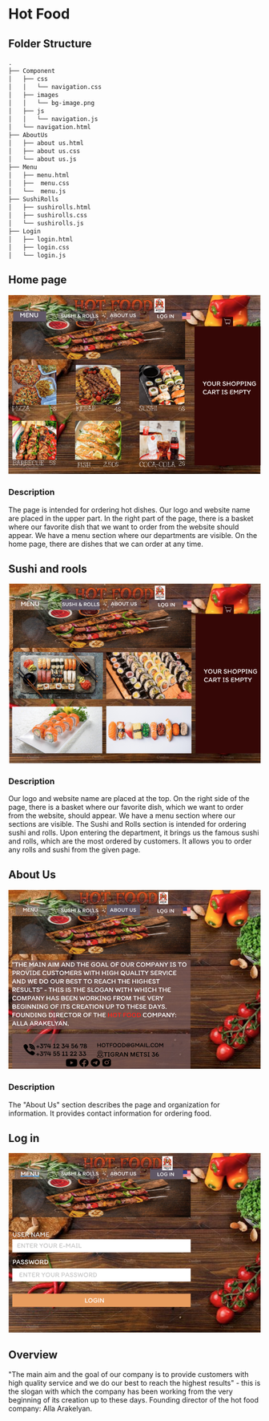 
# Hot Food
## Folder Structure
```
.
├── Component
│   ├── css
│   │   └── navigation.css
│   ├── images
│   │   └── bg-image.png
│   ├── js
│   │   └── navigation.js
│   └── navigation.html
├── AboutUs
│   ├── about us.html
│   ├── about us.css
│   └── about us.js
├── Menu
│   ├── menu.html
│   ├──  menu.css
│   └──  menu.js
├── SushiRolls
│   ├── sushirolls.html
│   ├── sushirolls.css
│   └── sushirolls.js
├── Login
│   ├── login.html
│   ├── login.css
│   └── login.js
```
## Home page
![alt text](<https://github.com/htc4/Alla/blob/main/Images/menu.png>)

### Description
The page is intended for ordering hot dishes.
Our logo and website name are placed in the upper part.
In the right part of the page, there is a basket where our favorite dish that we want to order from the website should appear.
We have a menu section where our departments are visible.
On the home page, there are dishes that we can order at any time.
##  Sushi and rools
![alt text](<https://github.com/htc4/Alla/blob/main/Images/sushi%20%26%20rolls.png>)

### Description

Our logo and website name are placed at the top.
On the right side of the page, there is a basket where our favorite dish, which we want to order from the website, should appear.
We have a menu section where our sections are visible. The Sushi and Rolls section is intended for ordering sushi and rolls.
Upon entering the department, it brings us the famous sushi and rolls, which are the most ordered by customers. It allows you to order any rolls and sushi from the given page.

## About Us
![alt text](<https://github.com/htc4/Alla/blob/main/Images/about%20us.png>)

### Description
The "About Us" section describes the page and organization for information. It provides contact information for ordering food.

## Log in
![alt text](<https://github.com/htc4/Alla/blob/main/Images/log%20in.png>)

## Overview
"The main aim and the goal of our company is to provide customers with high quality service and we do our best to reach the highest results" - this is the slogan with which the company has been working from the very beginning of its creation up to these days.
Founding director of the hot food company: Alla Arakelyan.

